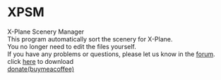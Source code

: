 # XPSM
X-Plane Scenery Manager<br>
This program automatically sort the scenery for X-Plane.<br>
You no longer need to edit the files yourself.<br>
If you have any problems or questions, please let us know in the <a href="https://forums.x-plane.org/index.php?/files/file/71752-scenery-auto-sorter-xpsmv2x-plane-scenery-manager/">forum</a>.<br>
click <a href="https://github.com/xponeone/XPSM/releases/">here</a> to download
<br>
<a href="https://www.buymeacoffee.com/xponeone">donate(buymeacoffee)</a>
